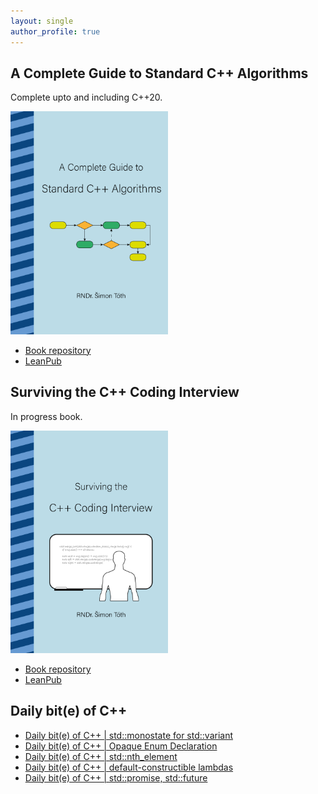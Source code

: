 ```yaml
---
layout: single
author_profile: true
---
```


## A Complete Guide to Standard C++ Algorithms

Complete upto and including C++20.

[<img src="assets/images/book_algorithms_cover.png" width="50%">](https://leanpub.com/cpp-algorithms-guide)

- [Book repository](https://github.com/HappyCerberus/book-cpp-algorithms)
- [LeanPub](https://leanpub.com/cpp-algorithms-guide)

## Surviving the C++ Coding Interview

In progress book.

[<img src="assets/images/book_coding_interview_cover.png" width="50%">](https://leanpub.com/cpp-coding-interview)

- [Book repository](https://leanpub.com/cpp-coding-interview)
- [LeanPub](https://leanpub.com/cpp-coding-interview)

## Daily bit(e) of C++

<ul>
<!-- SUBSTACK:START --><li><a href="https://medium.com/@simontoth/daily-bit-e-of-c-std-monostate-for-std-variant-63d1fc1a5acf?source=rss-1e1de1006a93------2">Daily bit&lpar;e&rpar; of C++ | std::monostate for std::variant</a></li><li><a href="https://medium.com/@simontoth/daily-bit-e-of-c-opaque-enum-declaration-6fa0dae03137?source=rss-1e1de1006a93------2">Daily bit&lpar;e&rpar; of C++ | Opaque Enum Declaration</a></li><li><a href="https://medium.com/@simontoth/daily-bit-e-of-c-std-nth-element-f540b64deba3?source=rss-1e1de1006a93------2">Daily bit&lpar;e&rpar; of C++ | std::nth_element</a></li><li><a href="https://medium.com/@simontoth/daily-bit-e-of-c-default-constructible-lambdas-cbdcf6d0cd1f?source=rss-1e1de1006a93------2">Daily bit&lpar;e&rpar; of C++ | default-constructible lambdas</a></li><li><a href="https://medium.com/@simontoth/daily-bit-e-of-c-std-promise-std-future-4af3b6dd23ac?source=rss-1e1de1006a93------2">Daily bit&lpar;e&rpar; of C++ | std::promise, std::future</a></li><!-- SUBSTACK:END -->
</ul>